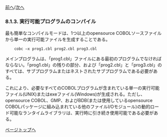 <!--navi start-->
[前へ](8-1-2.md)/[次へ](8-1-4.md)
<!--navi end-->
### 8.1.3. 実行可能プログラムのコンパイル

最も簡単なコンパイルモードは、1つ以上のopensource COBOLソースファイルから単一の実行可能ファイルを生成することである。

        cobc –x prog1.cbl prog2.cbl prog3.cbl

メインプログラムは、「prog1.cbl」ファイルにある最初のプログラムでなければならない。「prog1.cbl」の残りの部分、および「prog2.cbl」と「prog3.cbl」のすべては、サブプログラムまたはネストされたサブプログラムである必要がある。

これにより、必要なすべてのCOBOLプログラムが含まれている単一の実行可能ファイル(UNIX)またはexeファイル(Windows)が生成される。ただし、opensource COBOL、GMP、およびBDB(または使用しているopensource COBOLパッケージに組み込まれている他のファイルI/Oモジュール)の動的ロード可能なランタイムライブラリは、実行時に引き続き使用可能である必要がある。

[ページトップへ](8-1-3.md)
